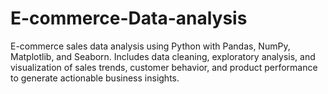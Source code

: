 # E-commerce-Data-analysis
E-commerce sales data analysis using Python with Pandas, NumPy, Matplotlib, and Seaborn. Includes data cleaning, exploratory analysis, and visualization of sales trends, customer behavior, and product performance to generate actionable business insights.
